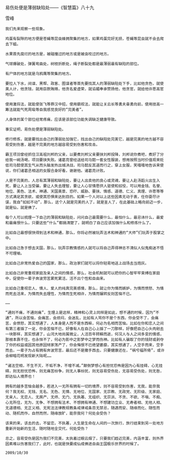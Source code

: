 易伤处便是薄弱缺陷处——《智慧篇》八十九

雪峰


    我们先来观察一些现象。

    鸡蛋有裂隙的地方便是苍蝇等昆虫蜂拥聚集的地方，如果鸡蛋完好无损，苍蝇等昆虫就不会去爬去下蛆。

    水果首先腐烂的地方是，被碰撞过的地方或是被虫咬过的地方。

    气球爆破处，弹簧弯曲处，树枝折断处，绳子断裂处都是最薄弱最有缺陷的部位。

    有尸体的地方就是乌鸦鹰等聚集的地方。

    要拉人下水，间谍、黑帮、政客、图谋者等首先要找其人的薄弱缺陷处下手，比如他贪色，就使美人计，他贪钱，就用巨款贿赂，他贪名爱虚荣，就谄媚奉承赞扬他，他贪官，就给他许愿高官地位。

    使用激将法，就能使张飞等莽汉中招，使用藐视法，就能让关云长等勇夫奋勇向前，使用技高一筹法就能气死周瑜等自我感觉良好的“完美者”。

    人身体的某个部位经常疼痛，应该是该部位功能失调缺乏健康导致。

    事实证明，易伤处便是薄弱缺陷处。

    修行修炼，就是要找出自己的薄弱处加强它，找出自己的缺陷处完美它，越是完美的地方越不容易受到伤害，越是不完美的地方越容易受到伤害和攻击。

    霸王项羽曾经抓住汉高祖刘邦的父亲，以要煮刘邦父亲要挟刘邦投降，刘邦说你煮吧，煮好了分给我一碗汤喝，项羽要挟失败。诸葛亮曾经送给司马懿一套女性服装，想用按照当时价值观来贬低司马懿使其生气从而头脑发热出城决战，司马懿反其道而行之，穿上女服，笑嘻嘻地告诉来使说，你们诸葛丞相送的女服合身好看，谢谢他。诸葛亮计败。

    人是不完美的，人总有其薄弱和缺陷处，要让人出卖他的良心或灵魂，要让人赴汤蹈火出生入死，要让人上当受骗，要让人失去理智，要让人心甘情愿供人驱使和奴役，可以用金钱、名誉、地位、美色、法术、神通、天国美景、恐吓、威胁、要挟、情感、道德、仁义、真理、许愿等等方式满足其贪欲，或使其恐惧来达到目的。如果一个人对以上这些因素无动于衷，任你耍尽计谋，我自“如如不动”，那么，这个人就是完美的人了，就是圣人了，在此基础上略向前迈一步，就是仙，就是佛了。

    每个人可以梳理一下自己的薄弱和缺陷处，问问自己最需要什么，最怕什么，最忌讳什么，最爱和最痛恨什么，只要这些“什么”都搞清楚了，就明白了自己应该加强什么和修炼什么了。

    比如自己最想很快得到法术和神通，那么，你将必然被玩弄法术和神通的“大师”们玩弄于股掌之中。

    比如自己急于想去天国，那么，玩弄宗教情感的人就可以将自己弄得神志不清似人似鬼痴迷不悟不可理喻。

    比如自己非常热爱自己的国家，那么，政治家们就可以将你轻易地送上战场去当炮灰。

    比如自己非常重视家庭及亲人之间的情感，那么，社会机制就可以把你的心智牢牢束缚在家庭中，促使你一辈子奔波劳苦累死累活，活不出个性和自由来。

    比如自己重视恋人、情人、爱人的纯真完美感情，那么，就让你为情而嫉妒，为情而愤怒、为情而死去活来，为情而失去理性，为情而生死相许，为情而辗转反则苦恼不已。

    ……

    “通则不痛，不通则痛”，生理上是这样，精神和心灵上同样是如此，想不通的时候，因为“不通”，所以会苦恼，会痛苦，会烦闷，会迷乱，比如有人骂你不是个东西，你会受不了，会痛苦，会愤怒，其实想通了，人本身是人而不是东西嘛，何必为名相而苦恼。比如在你和恋人之间有第三者插了一足，你会苦恼不已，好像有人在自己心上插了一刀那样，好像把自己心头肉剜去一块那样，其实想通了，山河大地尚属微尘，人活百年转瞬而逝，何况人与人之间多变的情感，那根本靠不住，也永恒不了，何必为影中之影梦中之梦而伤神。比如有人骗取了你的钱财或剥夺了你的权益或因其他原因倾家荡产了，你会悔恨不已绝望萎靡，其实想通了，人空手而来，空手而去，一辈子为占有拥有奔波劳苦，最后还不是撒手西去，只要健康还在，“祸兮福所倚”，或许会柳暗花明发现新大陆呢……

    “诸法空相，不生不灭，不垢不净，不增不减。”颠倒梦想心有担忧恐怖是因为心有挂碍，心无挂碍，则无担忧恐怖，则无痛苦纷争，则无人事纷扰，则无容易受伤处，无容易受伤处，则无咎，即达仙人境界也！

    拥有的越多苦恼会越多，若进入一无所有拥有一切的境界，则不容易受到伤害，无我，能奈我何？我无权、无钱、无名、无色、无情、无地位、无国家、无宗教、无政党、无阶级、无家庭、无亲人、无恋人、无房产、无师、无门、无执著、无组织、无宗派、不贪、不欲、不嗔、不痴、心无所住，无为，无争、不想拥有法术、不想拥有神通、不想建功立业、无寿者相、无他人相、无道德相、无正义相、无宪法法律教规教条戒律戒条百无禁忌，随遇而安、随缘而化、随性而动、随机而作，自然而然，随缘放旷，能奈我何？何处会受伤？

    该来的来，该去的去，不留恋，不执著，人生是生命在人间的一次旅行，旅行结束到另一处地方重新开始新的生活，随时随地全交代，何处受伤？

    总之，容易受伤是因为我们不完美，太执着过眼云烟了，只要我们趋近完美，内涵丰富，则外界因素难以伤害我们了，此时，也就是快要成仙成佛进自由王国极乐世界的时候了。

    2009/10/30



